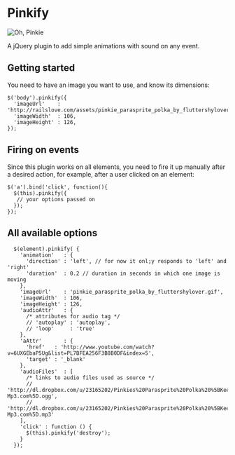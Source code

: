 Pinkify
=======

![Oh, Pinkie](http://images3.wikia.nocookie.net/__cb20110930130423/halo/images/f/f6/Pinkie_Pie_4th_Wall.png)

A jQuery plugin to add simple animations with sound on any event.

Getting started
---------------
You need to have an image you want to use, and know its dimensions:

    $('body').pinkify({
      'imageUrl'    : 'http://railslove.com/assets/pinkie_parasprite_polka_by_fluttershylover.gif',
      'imageWidth'  : 106,
      'imageHeight' : 126,
    });

Firing on events
----------------

Since this plugin works on all elements, you need to fire it up manually after a desired action, for example, after a user clicked on an element:

    $('a').bind('click', function(){
      $(this).pinkify({
       // your options passed on
      });
    });

All available options
---------------------

      $(element).pinkify( {
        'animation'   : {
          'direction' : 'left', // for now it onl;y responds to 'left' and 'right'
          'duration'  : 0.2 // duration in seconds in which one image is moving
        },
        'imageUrl'    : 'pinkie_parasprite_polka_by_fluttershylover.gif',
        'imageWidth'  : 106,
        'imageHeight' : 126,
        'audioAttr'   : {
          /* attributes for audio tag */
          // 'autoplay' : 'autoplay',
          // 'loop'     : 'true'
        },
        'aAttr'       : {
          'href'   : 'http://www.youtube.com/watch?v=6UXGEbaP5Ug&list=PL7BFEA256F3B8B0DF&index=5',
          'target' : '_blank'
        },
        'audioFiles'  : [
          /* links to audio files used as source */
          // 'http://dl.dropbox.com/u/23165202/Pinkies%20Parasprite%20Polka%20%5BKeep-Mp3.com%5D.ogg',
          // 'http://dl.dropbox.com/u/23165202/Pinkies%20Parasprite%20Polka%20%5BKeep-Mp3.com%5D.mp3'
        ],
        'click' : function () {
          $(this).pinkify('destroy');
        }
      });